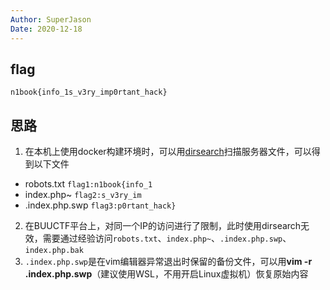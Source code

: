 ```yaml
---
Author: SuperJason
Date: 2020-12-18
---
```


## flag
`n1book{info_1s_v3ry_imp0rtant_hack}`

## 思路
1. 在本机上使用docker构建环境时，可以用[dirsearch](https://github.com/maurosoria/dirsearch)扫描服务器文件，可以得到以下文件
- robots.txt  `flag1:n1book{info_1`
- index.php~  `flag2:s_v3ry_im`
- .index.php.swp  `flag3:p0rtant_hack}`

2. 在BUUCTF平台上，对同一个IP的访问进行了限制，此时使用dirsearch无效，需要通过经验访问`robots.txt`、`index.php~`、`.index.php.swp`、`index.php.bak`
3. `.index.php.swp`是在vim编辑器异常退出时保留的备份文件，可以用**vim -r .index.php.swp**（建议使用WSL，不用开启Linux虚拟机）恢复原始内容

